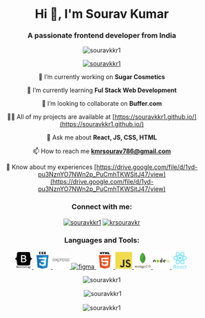 <h1 align="center">Hi 👋, I'm Sourav Kumar</h1>
<h3 align="center">A passionate frontend developer from India</h3>

<div align="center">
<p> <img src="https://komarev.com/ghpvc/?username=souravkkr1&label=Profile%20views&color=0e75b6&style=flat" alt="souravkkr1" /> </p>
<p> <a href="https://github.com/ryo-ma/github-profile-trophy"><img src="https://github-profile-trophy.vercel.app/?username=souravkkr1" alt="souravkkr1" /></a> </p>

🔭 I’m currently working on **Sugar Cosmetics**

🌱 I’m currently learning **Ful Stack Web Development**

👯 I’m looking to collaborate on **Buffer.com**

👨‍💻 All of my projects are available at [https://souravkkr1.github.io/](https://souravkkr1.github.io/)

💬 Ask me about **React, JS, CSS, HTML**

📫 How to reach me **kmrsourav786@gmail.com**

📄 Know about my experiences [https://drive.google.com/file/d/1yd-pu3NznYO7NWn2p_PuCmhTKWSitJ47/view](https://drive.google.com/file/d/1yd-pu3NznYO7NWn2p_PuCmhTKWSitJ47/view)



<h3>Connect with me:</h3>
<p>
<a href="https://linkedin.com/in/souravkkr1" target="blank"><img align="center" src="https://raw.githubusercontent.com/rahuldkjain/github-profile-readme-generator/master/src/images/icons/Social/linked-in-alt.svg" alt="souravkkr1" height="30" width="40" /></a>
<a href="https://instagram.com/krsouravkr" target="blank"><img align="center" src="https://raw.githubusercontent.com/rahuldkjain/github-profile-readme-generator/master/src/images/icons/Social/instagram.svg" alt="krsouravkr" height="30" width="40" /></a>
</p>

<h3>Languages and Tools:</h3>
<p> <a href="https://getbootstrap.com" target="_blank" rel="noreferrer"> <img src="https://raw.githubusercontent.com/devicons/devicon/master/icons/bootstrap/bootstrap-plain-wordmark.svg" alt="bootstrap" width="40" height="40"/> </a> <a href="https://www.w3schools.com/css/" target="_blank" rel="noreferrer"> <img src="https://raw.githubusercontent.com/devicons/devicon/master/icons/css3/css3-original-wordmark.svg" alt="css3" width="40" height="40"/> </a> <a href="https://expressjs.com" target="_blank" rel="noreferrer"> <img src="https://raw.githubusercontent.com/devicons/devicon/master/icons/express/express-original-wordmark.svg" alt="express" width="40" height="40"/> </a> <a href="https://www.figma.com/" target="_blank" rel="noreferrer"> <img src="https://www.vectorlogo.zone/logos/figma/figma-icon.svg" alt="figma" width="40" height="40"/> </a> <a href="https://www.w3.org/html/" target="_blank" rel="noreferrer"> <img src="https://raw.githubusercontent.com/devicons/devicon/master/icons/html5/html5-original-wordmark.svg" alt="html5" width="40" height="40"/> </a> <a href="https://developer.mozilla.org/en-US/docs/Web/JavaScript" target="_blank" rel="noreferrer"> <img src="https://raw.githubusercontent.com/devicons/devicon/master/icons/javascript/javascript-original.svg" alt="javascript" width="40" height="40"/> </a> <a href="https://www.mongodb.com/" target="_blank" rel="noreferrer"> <img src="https://raw.githubusercontent.com/devicons/devicon/master/icons/mongodb/mongodb-original-wordmark.svg" alt="mongodb" width="40" height="40"/> </a> <a href="https://nodejs.org" target="_blank" rel="noreferrer"> <img src="https://raw.githubusercontent.com/devicons/devicon/master/icons/nodejs/nodejs-original-wordmark.svg" alt="nodejs" width="40" height="40"/> </a> <a href="https://reactjs.org/" target="_blank" rel="noreferrer"> <img src="https://raw.githubusercontent.com/devicons/devicon/master/icons/react/react-original-wordmark.svg" alt="react" width="40" height="40"/> </a> </p>

<p><img src="https://github-readme-stats.vercel.app/api/top-langs?username=souravkkr1&show_icons=true&locale=en&layout=compact" alt="souravkkr1" /></p>

<p>&nbsp;<img align="center" src="https://github-readme-stats.vercel.app/api?username=souravkkr1&show_icons=true&locale=en" alt="souravkkr1" /></p>

<p><img align="center" src="https://github-readme-streak-stats.herokuapp.com/?user=souravkkr1&" alt="souravkkr1" /></p>

</div>
